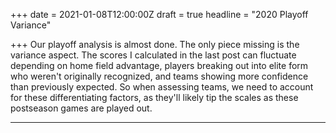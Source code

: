 +++
date = 2021-01-08T12:00:00Z
draft = true
headline = "2020 Playoff Variance"

+++
Our playoff analysis is almost done. The only piece missing is the variance aspect. The scores I calculated in the last post can fluctuate depending on home field advantage, players breaking out into elite form who weren't originally recognized, and teams showing more confidence  than previously expected. So when assessing teams, we need to account for these differentiating factors, as they'll likely tip the scales as these postseason games are played out.

***